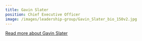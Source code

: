 ```yaml
---
title: Gavin Slater
position: Chief Executive Officer
image: /images/leadership-group/Gavin_Slater_bio_150v2.jpg
---
```


[Read more about Gavin Slater](/who-we-are/leadership/#gavin-slater----chief-executive-officer)
